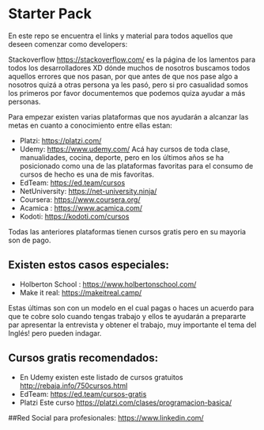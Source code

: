 # Starter Pack
En este repo se encuentra el links y material para todos aquellos que deseen comenzar como developers:

Stackoverflow https://stackoverflow.com/ es la página de los lamentos para todos los desarrolladores XD dónde muchos de nosotros buscamos todos aquellos errores que nos pasan, por que antes de que nos pase algo a nosotros quizá a otras persona ya les pasó, pero si pro casualidad somos los primeros por favor documentemos que podemos quiza ayudar a más  personas.


Para empezar existen varias plataformas que nos ayudarán a alcanzar las metas en cuanto a conocimiento entre ellas estan:

* Platzi: https://platzi.com/ 
* Udemy: https://www.udemy.com/ Acá hay cursos de toda clase, manualidades, cocina, deporte, pero en los últimos años se ha posicionado como una de las plataformas favoritas para el consumo de cursos de hecho es una de mis favoritas. 
* EdTeam: https://ed.team/cursos
* NetUniversity: https://net-university.ninja/
* Coursera: https://www.coursera.org/
* Acamica : https://www.acamica.com/
* Kodoti: https://kodoti.com/cursos

Todas las anteriores plataformas tienen cursos gratis  pero en su mayoria son de pago.

## Existen estos casos especiales:
* Holberton School : https://www.holbertonschool.com/
* Make it real: https://makeitreal.camp/

Estas últimas son con un modelo en el cual pagas o  haces un acuerdo para que  te cobre solo cuando tengas trabajo y ellos te ayudarán a prepararte par apresentar la entrevista y obtener el trabajo, muy importante el tema del Inglés! pero pueden indagar.


## Cursos gratis recomendados:
* En Udemy existen este listado de cursos gratuitos http://rebaja.info/750cursos.html
* EdTeam: https://ed.team/cursos-gratis
* Platzi Este curso https://platzi.com/clases/programacion-basica/

##Red Social para profesionales:
https://www.linkedin.com/


